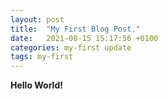 ```yaml
---
layout: post
title:  "My First Blog Post."
date:   2021-08-15 15:17:56 +0100
categories: my-first update
tags: my-first
---
```


**Hello World!**

